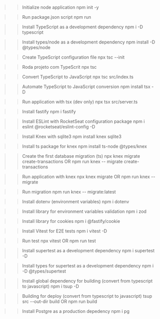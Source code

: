 >> Initialize node application
npm init -y

>> Run package.json script
npm run

>> Install TypeScript as a development dependency
npm i -D typescript

>> Install types/node as a development dependency
npm install -D @types/node

>> Create TypeScript configuration file
npx tsc --init

>> Roda projeto com TypeScrit
npx tsc

>> Convert TypeScript to JavaScript
npx tsc src/index.ts

>> Automate TypeScript to JavaScript conversion
npm install tsx -D

>> Run application with tsx (dev only)
npx tsx src/server.ts

>> Install fastify
npm i fastify

>> Install ESLint with RocketSeat configuration package
npm i eslint @rocketseat/eslint-config -D

>> Install Knex with sqlite3
npm install knex sqlite3

>> Install ts package for knex
npm install ts-node @types/knex

>> Create the first database migration (ts)
npx knex migrate create-transactions
OR
npm run knex -- migrate create-transactions

>> Run application with knex
npx knex migrate
OR
npm run knex -- migrate

>> Run migration
npm run knex -- migrate:latest

>> Install dotenv (environment variables)
npm i dotenv

>> Install library for environment variables validation
npm i zod

>> Install library for cookies
npm i @fastify/cookie

>> Install Vitest for E2E tests
npm i vitest -D

>> Run test
npx vitest
OR
npm run test

>> Install supertest as a development dependency
npm i supertest -D

>> Install types for supertest as a development dependency
npm i -D @types/supertest

>> Install global dependency for building (convert from typescript to javascript)
npm i tsup -D

>> Building for deploy (convert from typescript to javascript)
tsup src --out-dir build
OR
npm run build

>> Install Postgre as a production depedency
npm i pg